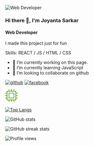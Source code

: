 ![Web Developer](https://amigainformatics.com/wp-content/uploads/2019/09/Web-mobile-development-banner-06.jpg)
### Hi there 👋, I'm Joyanta Sarkar
#### Web Developer


I made this project just for fun

Skills:  REACT / JS / HTML / CSS

- 🔭 I’m currently working on this page. 
- 🌱 I’m currently learning JavaScript 
- 👯 I’m looking to collaborate on github 


[<img src='https://cdn.jsdelivr.net/npm/simple-icons@3.0.1/icons/github.svg' alt='github' height='40'>](https://github.com/Joyanta454)  [<img src='https://cdn.jsdelivr.net/npm/simple-icons@3.0.1/icons/facebook.svg' alt='facebook' height='40'>](https://www.facebook.com/https://www.facebook.com/profile.php?id=100083981501161)  

<a href='https://docs.github.com/en/developers'><img src='https://raw.githubusercontent.com/acervenky/animated-github-badges/master/assets/devbadge.gif' width='40' height='40'></a> 

[![Top Langs](https://github-readme-stats.vercel.app/api/top-langs/?username=Joyanta454)](https://github.com/anuraghazra/github-readme-stats)

![GitHub stats](https://github-readme-stats.vercel.app/api?username=Joyanta454&show_icons=true)  

![GitHub streak stats](https://streak-stats.demolab.com/?user=Joyanta454)  

![Profile views](https://gpvc.arturio.dev/Joyanta454)  


